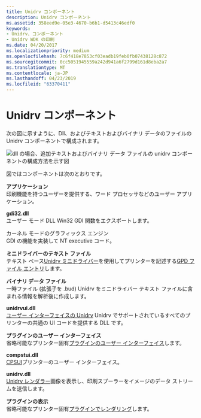 ```yaml
---
title: Unidrv コンポーネント
description: Unidrv コンポーネント
ms.assetid: 358eed9e-05e3-4670-b6b1-d5413c46edf0
keywords:
- Unidrv、コンポーネント
- Unidrv WDK の印刷
ms.date: 04/20/2017
ms.localizationpriority: medium
ms.openlocfilehash: 7c6f418e7853cf03eadb19feb0fb07438128c872
ms.sourcegitcommit: 0cc5051945559a242d941a6f2799d161d8eba2a7
ms.translationtype: MT
ms.contentlocale: ja-JP
ms.lasthandoff: 04/23/2019
ms.locfileid: "63370411"
---
```

# <a name="unidrv-components"></a>Unidrv コンポーネント





次の図に示すように、Dll、およびテキストおよびバイナリ データのファイルの Unidrv コンポーネントで構成されます。

![dll の場合、追加テキストおよびバイナリ データ ファイルの unidrv コンポーネントの構成方法を示す図](images/unidrvcm.png)

図ではコンポーネントは次のとおりです。

<a href="" id="application"></a>**アプリケーション**  
印刷機能を持つユーザーを提供する、ワード プロセッサなどのユーザー アプリケーション。

<a href="" id="gdi32-dll"></a>**gdi32.dll**  
ユーザー モード DLL Win32 GDI 関数をエクスポートします。

<a href="" id="kernel-mode-graphics-engine-------"></a>カーネル モードのグラフィックス エンジン   
GDI の機能を実装して NT executive コード。

<a href="" id="minidriver-text-files"></a>**ミニドライバーのテキスト ファイル**  
テキスト ベース[Unidrv ミニドライバー](unidrv-minidrivers.md)を使用してプリンターを記述する[GPD ファイル エントリ](gpd-file-entries.md)します。

<a href="" id="binary-data-files"></a>**バイナリ データ ファイル**  
一時ファイル (拡張子を .bud) Unidrv をミニドライバー テキスト ファイルに含まれる情報を解析後に作成します。

<a href="" id="unidrvui-dll"></a>**unidrvui.dll**  
[ユーザー インターフェイスの Unidrv](unidrv-user-interface.md) Unidrv でサポートされているすべてのプリンターの共通の UI コードを提供する DLL です。

<a href="" id="user-interface-plug-in"></a>**プラグインのユーザー インターフェイス**  
省略可能なプリンター固有[プラグインのユーザー インターフェイス](user-interface-plug-ins.md)します。

<a href="" id="compstui-dll"></a>**compstui.dll**  
[CPSUI](common-property-sheet-user-interface.md)プリンターのユーザー インターフェイス。

<a href="" id="unidrv-dll"></a>**unidrv.dll**  
[Unidrv レンダラー](unidrv-renderer.md)画像を表示し、印刷スプーラーをイメージのデータ ストリームを送信します。

<a href="" id="rendering-plug-in"></a>**プラグインの表示**  
省略可能なプリンター固有[プラグインでレンダリング](rendering-plug-ins.md)します。

 

 




